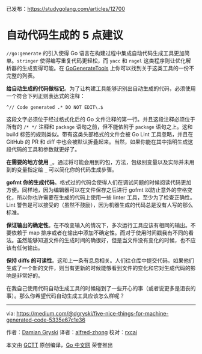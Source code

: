 已发布：https://studygolang.com/articles/12700

# 自动代码生成的 5 点建议

`//go:generate` 的引入使得 Go 语言在构建过程中集成自动代码生成工具更加简单。`stringer` 使得编写重复代码更轻松，而 `yacc` 和 `ragel` 这类程序则让优化解析器的生成变得可能。在 [GoGenerateTools](https://github.com/golang/go/wiki/GoGenerateTools) 上你可以找到关于这类工具的一份不完整的列表。

**给自动生成的代码做标记**。为了让构建工具能够识别出自动生成的代码，必须使用一个符合下列正则表达式的注释：

```
^// Code generated .* DO NOT EDIT\.$
```

这段文字必须位于经过格式化后的 Go 文件注释的第一行。并且这段注释必须位于所有的 `/* */` 注释和 `package` 语句之前，但不能依附于 `package` 语句之上。这和 build 标签的规则类似。带有这类头部格式的文件会被 Go Lint 工具忽略，并且在 GitHub 的 PR 和 diff 中也会被默认折叠起来。当然，如果你能在其中指明生成这段代码的工具和参数就更好了。

**在需要的地方使用 `_`**。通过将可能会用到的包，方法，包级别变量以及实际并未用到的变量指定给 `_` 可以简化你的代码生成步骤。

**gofmt 你的生成代码**。格式过的代码会使得人们在调试问题的时候阅读代码更加方便。同样地，因为编辑器可以在文件保存之后进行 gofmt 以防止意外的空格变化，所以你也许需要在生成的代码上使用一些 linter 工具，至少为了检查正确性。Lint 警告是可以接受的（虽然不鼓励），因为机器生成的代码总是没有人写的那么标准。

**保证输出的确定性**。在不改变输入的情况下，多次运行工具应该有相同的输出。不要依赖于 map 排序或者在输出中添加不确定性。而对于使用时间戳我有不同的看法。虽然能够知道文件的生成时间的确很好，但是当文件没有变化的时候，也不应该有任何输出。

**保持 diffs 的可读性**。这和上一条有息息相关。人们往仓库中提交代码。如果他们生成了一个新的文件，则当有更新的时候能够看到文件的变化和它对生成代码的影响是非常好的。

在我自己使用代码自动生成工具的时候碰到了一些开心的事（或者说更多是沮丧的事）。那么你希望代码自动生成工具应该怎么样呢？

---

via: https://medium.com/@dgryski/five-nice-things-for-machine-generated-code-5335e67c1e36

作者：[Damian Gryski](https://medium.com/@dgryski)
译者：[alfred-zhong](https://github.com/alfred-zhong)
校对：[rxcai](https://github.com/rxcai)

本文由 [GCTT](https://github.com/studygolang/GCTT) 原创编译，[Go 中文网](https://studygolang.com/) 荣誉推出
